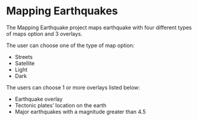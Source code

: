 # Mapping Earthquakes

The Mapping Earthquake project maps earthquake with four different types of maps option and 3 overlays. 

The user can choose one of the type of map option:
* Streets
* Satellite
* Light
* Dark

The users can choose 1 or more overlays listed below: 
* Earthquake overlay
* Tectonic plates’ location on the earth 
* Major earthquakes with a magnitude greater than 4.5
 